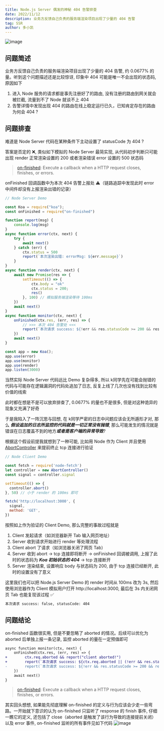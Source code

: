 ```yaml
---
title: Node.js Server 偶发的神秘 404 告警排查
date: 2022/11/12
description: 业务方反馈自己负责的服务端渲染项目出现了少量的 404 告警
tag: SSR
author: 多小凯
---
```


![image](https://user-images.githubusercontent.com/23253540/201381382-e077753f-f7d0-458c-a675-b7194bf91366.png)


## 问题简述
业务方反馈自己负责的服务端渲染项目出现了少量的 404 告警, 约 0.0677% 的量。听到这个问题描述还是比较惊讶, 印象中 404 可能是唯一不会出现的状态码, 原因如下
1. 进入 Node 服务的请求都是事先注册好了的路由, 没有注册的路由到网关就会被拦截, 流量到不了 Node 就谈不上 404
2. 告警详情中发现出现 404 的路由在线上稳定运行已久，已知肯定存在的路由为何会 404 ?

## 问题排查
难道是 Node Server 代码在某种条件下主动设置了 statusCode 为 404 ?

答案是否定的 ❌, 类似如下模拟的 Node Server 最简实现, 从代码初步判断只可能出现 render 正常渲染设置的 200 或者渲染错误 error 设置的 500 状态码
> [on-finished](https://github.com/jshttp/on-finished): Execute a callback when a HTTP request closes, finishes, or errors.

onFinished 回调函数中为本次 404 告警上报处 ⚠️（链路追踪中发现此时 error 中间件却没有上报渲染出错的记录）

```js
// Node Server Demo

const Koa = require("koa");
const onFinished = require("on-finished")

function report(msg) {
    console.log(msg)
}
async function error(ctx, next) {
    try {
        await next()
    } catch (err) {
        ctx.status = 500
        report(`本次渲染出错: errorMsg: ${err.message}`)
    }
}
async function render(ctx, next) {
    await new Promise(res => {
        setTimeout(() => {
            ctx.body = "ok"
            ctx.status = 200;
            res()
        }, 100) // 模拟服务端渲染等待 100ms
    })
    await next()
}
async function monitor(ctx, next) {
    onFinished(ctx.res, (err, res) => {
    	// >>> 本次 404 告警处 <<<
        report(`本次请求 success: ${!err && res.statusCode >= 200 && res.statusCode < 400}, statusCode: ${res.statusCode}`)
    })
    await next()
}

const app = new Koa();
app.use(error)
app.use(monitor)
app.use(render)
app.listen(3000)
```

当然实际 Node Server 代码远比 Demo 复杂得多, 所以 k同学先在可能会抛错的代码与可能存在逻辑漏洞的代码处追加了日志, 反复上线了几次也没有找到比较有价值的线索

此时都在想是不是可以放弃排查了, 0.0677% 的量也不是很多, 但是对这种诡异的现象又充满了好奇

于是我陷入了一阵沉思与回想, 在 k同学严密的日志中问题应该会无所遁形才对, 那么 ***假设追加的日志所监控的代码就是一切正常没有抛错***, 那么可能发生的情况就是错误在日志覆盖不到的地方***或者是客户端的异常导致***? 

根据这个假设前提我就想到了一种可能, 比如用 Node 作为 Client 并且使用 [AbortController](https://developer.mozilla.org/en-US/docs/Web/API/AbortController) 来提前终止 tcp 连接进行验证
```js
// Node Client Demo

const fetch = require('node-fetch')
let controller = new AbortController()
const signal = controller.signal

setTimeout(() => {
  controller.abort()
}, 50) // 小于 render 的 100ms 即可

fetch('http://localhost:3000', {
  signal,
  method: 'GET',
})
```
按照如上作为验证的 Client Demo, 那么完整的事故过程就是
1. Client 发起请求（如浏览器新开 Tab 输入网页地址）
2. Server 收到请求开始进行 render 等处理流程
3. Client abort 了请求（如浏览器关闭了网页 Tab）
4. Server 收到 abort -> tcp 连接即将断开 -> onFinished 回调被调用, 上报了此时的状态码为 ***Koa 初始状态的 404*** -> tcp 连接断开
5. Server 渲染结束, 设置响应 body 与状态码为 200, 由于 tcp 连接已经断开, 此时的设置没有了意义


这里我们也可以把 Node.js Server Demo 的 render 时间从 100ms 改为 3s, 然后使用浏览器作为 Client 模拟用户打开 http://localhost:3000, 最后在 3s 内关闭网页 Tab 也能复现该过程 ✅
```bash
本次请求 success: false, statusCode: 404
```

## 问题结论

on-finished 函数很实用, 但是不要忽略了 aborted 的情况。后续可以优化为 aborted 后单独上报一条记录, 监控 aborted 的量在一定预值即可
```diff
async function monitor(ctx, next) {
    onFinished(ctx.res, (err, res) => {
+        ctx.req.aborted && report("client aborted!")
+        report(`本次请求 success: ${ctx.req.aborted || (!err && res.statusCode >= 200 && res.statusCode < 400)}, statusCode: ${res.statusCode}`)
-        report(`本次请求 success: ${!err && res.statusCode >= 200 && res.statusCode < 400}, statusCode: ${res.statusCode}`)
    })
    await next()
}
```
> [on-finished](https://github.com/jshttp/on-finished): Execute a callback when a HTTP request closes, finishes, or errors.

其实回头想想, 如果能先彻底理解 on-finished 的定义与行为应该会少走一些弯路。一开始就下意识的认为 on-finished 只监听了 response 的 finish 事件, 仔细一瞧它的定义, 还包括了 close（aborted 是触发了该行为导致的连接提前关闭）以及 error 事件, on-finished 监听的所有事件见如下代码
![image](https://user-images.githubusercontent.com/23253540/201391197-d8adeff9-5eed-47db-925e-f4d7efbe8bcc.png)